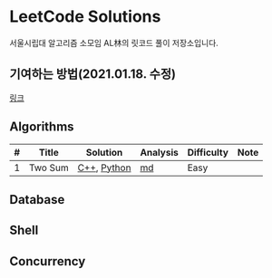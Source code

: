 # LeetCode Solutions
서울시립대 알고리즘 소모임 AL林의 릿코드 풀이 저장소입니다.



## 기여하는 방법(2021.01.18. 수정)

[링크](HowToContribute.md)



## Algorithms

| #    | Title   | Solution                                             | Analysis               | Difficulty | Note |
| ---- | ------- | ---------------------------------------------------- | ---------------------- | ---------- | ---- |
| 1    | Two Sum | [C++](solutions/1/1.cpp), [Python](solutions/1/1.py) | [md](solutions/1/1.md) | Easy       |      |



## Database

## Shell

## Concurrency

